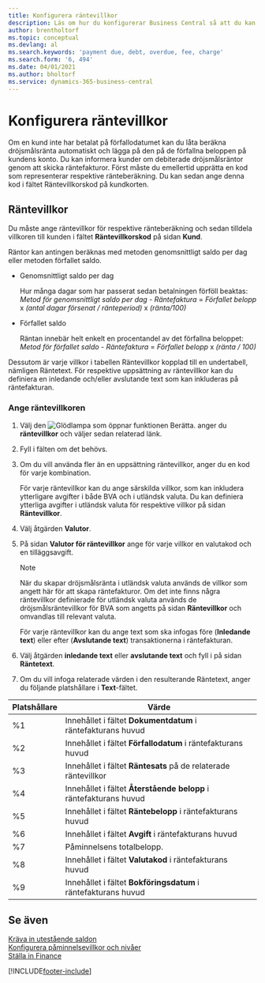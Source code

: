 ```yaml
---
title: Konfigurera räntevillkor
description: Läs om hur du konfigurerar Business Central så att du kan informera kunder om extra avgifter genom att skicka räntefakturor.
author: brentholtorf
ms.topic: conceptual
ms.devlang: al
ms.search.keywords: 'payment due, debt, overdue, fee, charge'
ms.search.form: '6, 494'
ms.date: 04/01/2021
ms.author: bholtorf
ms.service: dynamics-365-business-central
---
```

# Konfigurera räntevillkor

Om en kund inte har betalat på förfallodatumet kan du låta beräkna dröjsmålsränta automatiskt och lägga på den på de förfallna beloppen på kundens konto. Du kan informera kunder om debiterade dröjsmålsräntor genom att skicka räntefakturor. Först måste du emellertid upprätta en kod som representerar respektive ränteberäkning. Du kan sedan ange denna kod i fältet Räntevillkorskod på kundkorten.  

## Räntevillkor

Du måste ange räntevillkor för respektive ränteberäkning och sedan tilldela villkoren till kunden i fältet **Räntevillkorskod** på sidan **Kund**.

Räntor kan antingen beräknas med metoden genomsnittligt saldo per dag eller metoden förfallet saldo.

* Genomsnittligt saldo per dag  
  
  Hur många dagar som har passerat sedan betalningen förföll beaktas:  
  *Metod för genomsnittligt saldo per dag* - *Räntefaktura* = *Förfallet belopp* x *(antal dagar försenat / ränteperiod)* x *(ränta/100)*

* Förfallet saldo  
  
  Räntan innebär helt enkelt en procentandel av det förfallna beloppet:  
  *Metod för förfallet saldo* - *Räntefaktura* = *Förfallet belopp* x *(ränta / 100)*

Dessutom är varje villkor i tabellen Räntevillkor kopplad till en undertabell, nämligen Räntetext. För respektive uppsättning av räntevillkor kan du definiera en inledande och/eller avslutande text som kan inkluderas på räntefakturan.

### Ange räntevillkoren

1. Välj den ![Glödlampa som öppnar funktionen Berätta.](media/ui-search/search_small.png "Berätta för mig vad du vill göra") anger du **räntevillkor** och väljer sedan relaterad länk.  
2. Fyll i fälten om det behövs.
3. Om du vill använda fler än en uppsättning räntevillkor, anger du en kod för varje kombination.

    För varje räntevillkor kan du ange särskilda villkor, som kan inkludera ytterligare avgifter i både BVA och i utländsk valuta. Du kan definiera ytterliga avgifter i utländsk valuta för respektive villkor på sidan **Räntevillkor**.
4. Välj åtgärden **Valutor**.
5. På sidan **Valutor för räntevillkor** ange för varje villkor en valutakod och en tilläggsavgift.

    > [!NOTE]  
    > När du skapar dröjsmålsränta i utländsk valuta används de villkor som angett här för att skapa räntefakturor. Om det inte finns några räntevillkor definierade för utländsk valuta används de dröjsmålsräntevillkor för BVA som angetts på sidan **Räntevillkor** och omvandlas till relevant valuta.

    För varje räntevillkor kan du ange text som ska infogas före (**Inledande text**) eller efter (**Avslutande text**) transaktionerna i räntefakturan.  
6. Välj åtgärden **inledande text** eller **avslutande text** och fyll i på sidan **Räntetext**.
7. Om du vill infoga relaterade värden i den resulterande Räntetext, anger du följande platshållare i **Text**-fältet.

|Platshållare|Värde|  
|-----------------|-----------|  
|%1|Innehållet i fältet **Dokumentdatum** i räntefakturans huvud|  
|%2|Innehållet i fältet **Förfallodatum** i räntefakturans huvud|  
|%3|Innehållet i fältet **Räntesats** på de relaterade räntevillkor|  
|%4|Innehållet i fältet **Återstående belopp** i räntefakturans huvud|  
|%5|Innehållet i fältet **Räntebelopp** i räntefakturans huvud|  
|%6|Innehållet i fältet **Avgift** i räntefakturans huvud|  
|%7|Påminnelsens totalbelopp.|  
|%8|Innehållet i fältet **Valutakod** i räntefakturans huvud|  
|%9|Innehållet i fältet **Bokföringsdatum** i räntefakturans huvud|  

## Se även

[Kräva in utestående saldon](receivables-collect-outstanding-balances.md)  
[Konfigurera påminnelsevillkor och nivåer](finance-setup-reminders.md)  
[Ställa in Finance](finance-setup-finance.md)  


[!INCLUDE[footer-include](includes/footer-banner.md)]

